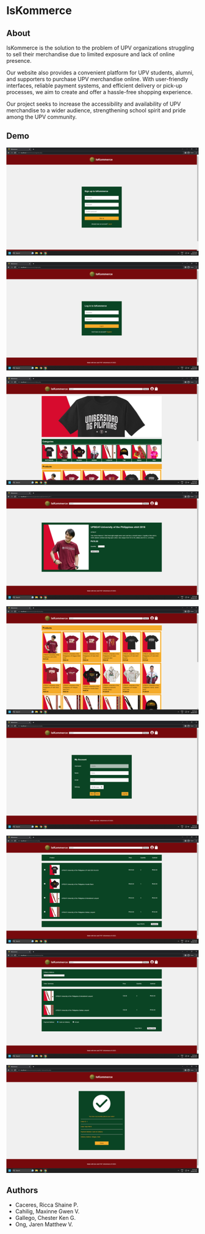 # IsKommerce

## About

IsKommerce is the solution to the problem of UPV organizations struggling to sell their merchandise due to limited exposure and lack of online presence.

Our website also provides a convenient platform for UPV students, alumni, and supporters to purchase UPV merchandise online. With user-friendly interfaces, reliable payment systems, and efficient delivery or pick-up processes, we aim to create and offer a hassle-free shopping experience.

Our project seeks to increase the accessibility and availability of UPV merchandise to a wider audience, strengthening school spirit and pride among the UPV community.

## Demo

![register.php](demo/register.png)

![login.php](demo/login.png)

![index.php](demo/index.png)

![product.php](demo/product.png)

![products.php](demo/products.png)

![account.php](demo/account.png)

![cart.php](demo/cart.png)

![checkout.php](demo/checkout.png)

![successful-transaction.php](demo/successful-transaction.png)

## Authors

- Caceres, Ricca Shaine P.
- Cahilig, Maxinne Gwen V.
- Gallego, Chester Ken G.
- Ong, Jaren Matthew V.
